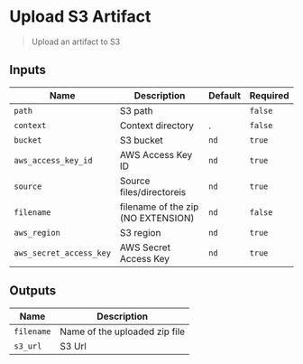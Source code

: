 
# Upload S3 Artifact
> Upload an artifact to S3


## Inputs
| Name | Description | Default | Required | 
| ---- | ----------- | ------- | -------- |
| `path` | S3 path |  | `false` |
| `context` | Context directory | . | `false` |
| `bucket` | S3 bucket | `nd` | `true` |
| `aws_access_key_id` | AWS Access Key ID | `nd` | `true` |
| `source` | Source files/directoreis | `nd` | `true` |
| `filename` | filename of the zip (NO EXTENSION) | `nd` | `false` |
| `aws_region` | S3 region | `nd` | `true` |
| `aws_secret_access_key` | AWS Secret Access Key | `nd` | `true` |



## Outputs 
| Name | Description |
| ---- | ----------- |
| `filename` | Name of the uploaded zip file |
| `s3_url` | S3 Url |

        